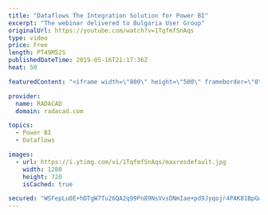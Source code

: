 ```yaml
---
title: "Dataflows The Integration Solution for Power BI"
excerpt: "The webinar delivered to Bulgaria User Group"
originalUrl: https://youtube.com/watch?v=1TqfmfSnAqs
type: video
price: Free
length: PT49M52S
publishedDateTime: 2019-05-16T21:17:36Z
heat: 50

featuredContent: "<iframe width=\"800\" height=\"500\" frameborder=\"0\" src=\"https://www.youtube.com/embed/1TqfmfSnAqs\" allow=\"accelerometer; autoplay; encrypted-media; gyroscope; picture-in-picture\" allowfullscreen></iframe>"

provider:
  name: RADACAD
  domain: radacad.com

topics:
  - Power BI
  - Dataflows

images:
  - url: https://i.ytimg.com/vi/1TqfmfSnAqs/maxresdefault.jpg
    width: 1280
    height: 720
    isCached: true

secured: "WSFepLu0E+hDTgW7Tu26QA2q99Pn89NsVvsDNmIae+pd9Jyqojr4PAK81BpGw/Xne5suytniY4Y9WOj9KmcmLHFkvugdivZqm9mY1ihq0mvOQcmt85h+Ttw0mzwUL3D4uTf/3Sjyx3Ev4BeyFuO3xDTV00TCNVmXtC7Sfnmo0jqjnvx//bVg5YRXmZlXWgqJkjBF/JBFN0P0Ijbtx9KCZNMq/aCV5NuiLnFXyL66M9SHDNdyxo11HKgJv+5HbySZhuEHXvabboJxJmSCH/0diMK2X+Y8Bu+lvzG19P2MTU8sqSxY711OgNbz5XcVX9uTxIm2aZbIc0lorEy/tOHNmc5jb8kTeWZ/+eYkUWy9VqQkVIV/XYl15/mAas/8aDMUlSYKzpsN5CoYTE4/EhBYWx3JWZQC9Zd0Nx6C+o62t5U=;R0TV7LmEeilxHzeQMSCwnw=="
---
```


